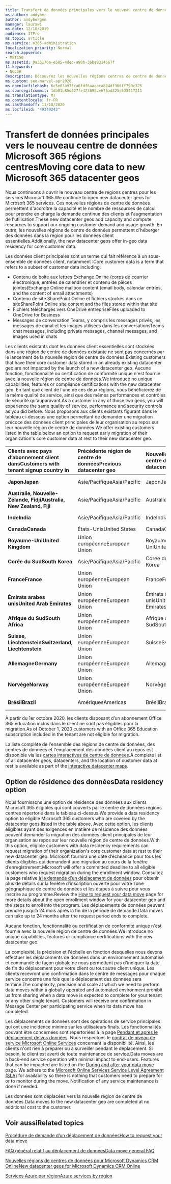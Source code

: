 ```yaml
---
title: Transfert de données principales vers le nouveau centre de données Microsoft 365 régions centres
ms.author: andyber
author: andybergen
manager: laurawi
ms.date: 12/10/2019
audience: ITPro
ms.topic: article
ms.service: o365-administration
localization_priority: Normal
search.appverid:
- MET150
ms.assetid: 0a35176a-e585-4dec-a90b-36be8314667f
f1.keywords:
- NOCSH
description: Découvrez les nouvelles régions centres de centre de données Office 365 et comment utiliser l’option de résidence des données pour demander un déplacement de vos données de base vers une nouvelle région.
ms.custom: seo-marvel-apr2020
ms.openlocfilehash: 6c5e63a973ca6fdf6aaaaca884df306ff790c325
ms.sourcegitcommit: 1db81b85d327fe423695ce675ad325e538417211
ms.translationtype: MT
ms.contentlocale: fr-FR
ms.lasthandoff: 11/18/2020
ms.locfileid: "49349243"
---
```

# <a name="moving-core-data-to-new-microsoft-365-datacenter-geos"></a><span data-ttu-id="cea94-103">Transfert de données principales vers le nouveau centre de données Microsoft 365 régions centres</span><span class="sxs-lookup"><span data-stu-id="cea94-103">Moving core data to new Microsoft 365 datacenter geos</span></span>

<span data-ttu-id="cea94-104">Nous continuons à ouvrir le nouveau centre de régions centres pour les services Microsoft 365.</span><span class="sxs-lookup"><span data-stu-id="cea94-104">We continue to open new datacenter geos for Microsoft 365 services.</span></span> <span data-ttu-id="cea94-105">Ces nouvelles régions de centre de données permettent d'accroître la capacité et le nombre de ressources de calcul pour prendre en charge la demande continue des clients et l'augmentation de l'utilisation.</span><span class="sxs-lookup"><span data-stu-id="cea94-105">These new datacenter geos add capacity and compute resources to support our ongoing customer demand and usage growth.</span></span> <span data-ttu-id="cea94-106">En outre, les nouvelles régions de centre de données permettent d'héberger des données dans la région pour les données client essentielles.</span><span class="sxs-lookup"><span data-stu-id="cea94-106">Additionally, the new datacenter geos offer in-geo data residency for core customer data.</span></span> 

<span data-ttu-id="cea94-107">Les données client principales sont un terme qui fait référence à un sous-ensemble de données client, notamment :</span><span class="sxs-lookup"><span data-stu-id="cea94-107">Core customer data is a term that refers to a subset of customer data including:</span></span> 
- <span data-ttu-id="cea94-108">Contenu de boîte aux lettres Exchange Online (corps de courrier électronique, entrées de calendrier et contenu de pièces jointes)</span><span class="sxs-lookup"><span data-stu-id="cea94-108">Exchange Online mailbox content (email body, calendar entries, and the content of email attachments)</span></span>
- <span data-ttu-id="cea94-109">Contenu de site SharePoint Online et fichiers stockés dans ce site</span><span class="sxs-lookup"><span data-stu-id="cea94-109">SharePoint Online site content and the files stored within that site</span></span>
- <span data-ttu-id="cea94-110">Fichiers téléchargés vers OneDrive entreprise</span><span class="sxs-lookup"><span data-stu-id="cea94-110">Files uploaded to OneDrive for Business</span></span>
- <span data-ttu-id="cea94-111">Messages de conversation Teams, y compris les messages privés, les messages de canal et les images utilisées dans les conversations</span><span class="sxs-lookup"><span data-stu-id="cea94-111">Teams chat messages, including private messages, channel messages, and images used in chats</span></span>
  
<span data-ttu-id="cea94-112">Les clients existants dont les données client essentielles sont stockées dans une région de centre de données existante ne sont pas concernés par le lancement de la nouvelle région de centre de données.</span><span class="sxs-lookup"><span data-stu-id="cea94-112">Existing customers that have their core customer data stored in an already existing datacenter geo are not impacted by the launch of a new datacenter geo.</span></span> <span data-ttu-id="cea94-113">Aucune fonction, fonctionnalité ou certification de conformité unique n'est fournie avec la nouvelle région de centre de données.</span><span class="sxs-lookup"><span data-stu-id="cea94-113">We introduce no unique capabilities, features or compliance certifications with the new datacenter geo.</span></span> <span data-ttu-id="cea94-114">En tant que client de l'une de ces deux régions, vous bénéficierez de la même qualité de service, ainsi que des mêmes performances et contrôles de sécurité qu'auparavant.</span><span class="sxs-lookup"><span data-stu-id="cea94-114">As a customer in any of those two geos, you will experience the same quality of service, performance and security controls as you did before.</span></span> <span data-ttu-id="cea94-115">Nous proposons aux clients existants figurant dans le tableau ci-dessous une option permettant de demander une migration précoce des données client principales de leur organisation au repos sur leur nouvelle région de centre de données.</span><span class="sxs-lookup"><span data-stu-id="cea94-115">We offer existing customers listed in the table below an option to request early migration of their organization's core customer data at rest to their new datacenter geo.</span></span>
  
|<span data-ttu-id="cea94-116">**Clients avec pays d’abonnement client dans**</span><span class="sxs-lookup"><span data-stu-id="cea94-116">**Customers with tenant signup country in**</span></span>|<span data-ttu-id="cea94-117">**Précédente région de centre de données**</span><span class="sxs-lookup"><span data-stu-id="cea94-117">**Previous datacenter geo**</span></span>|<span data-ttu-id="cea94-118">**Nouvelle région de centre de**</span><span class="sxs-lookup"><span data-stu-id="cea94-118">**New datacenter geo**</span></span>|<span data-ttu-id="cea94-119">**Région disponible depuis**</span><span class="sxs-lookup"><span data-stu-id="cea94-119">**Geo available since**</span></span>|
|:-----|:-----|:-----|:-----|
|<span data-ttu-id="cea94-120">**Japon**</span><span class="sxs-lookup"><span data-stu-id="cea94-120">**Japan**</span></span>| <span data-ttu-id="cea94-121">Asie/Pacifique</span><span class="sxs-lookup"><span data-stu-id="cea94-121">Asia/Pacific</span></span> | <span data-ttu-id="cea94-122">Japon</span><span class="sxs-lookup"><span data-stu-id="cea94-122">Japan</span></span> | <span data-ttu-id="cea94-123">Décembre 2014</span><span class="sxs-lookup"><span data-stu-id="cea94-123">December 2014</span></span> |
|<span data-ttu-id="cea94-124">**Australie, Nouvelle-Zélande, Fidji**</span><span class="sxs-lookup"><span data-stu-id="cea94-124">**Australia, New Zealand, Fiji**</span></span>| <span data-ttu-id="cea94-125">Asie/Pacifique</span><span class="sxs-lookup"><span data-stu-id="cea94-125">Asia/Pacific</span></span> | <span data-ttu-id="cea94-126">Australie</span><span class="sxs-lookup"><span data-stu-id="cea94-126">Australia</span></span> | <span data-ttu-id="cea94-127">Mars 2015</span><span class="sxs-lookup"><span data-stu-id="cea94-127">March 2015</span></span> |
|<span data-ttu-id="cea94-128">**Inde**</span><span class="sxs-lookup"><span data-stu-id="cea94-128">**India**</span></span>| <span data-ttu-id="cea94-129">Asie/Pacifique</span><span class="sxs-lookup"><span data-stu-id="cea94-129">Asia/Pacific</span></span> | <span data-ttu-id="cea94-130">Inde</span><span class="sxs-lookup"><span data-stu-id="cea94-130">India</span></span> | <span data-ttu-id="cea94-131">Octobre 2015</span><span class="sxs-lookup"><span data-stu-id="cea94-131">October 2015</span></span> |
|<span data-ttu-id="cea94-132">**Canada**</span><span class="sxs-lookup"><span data-stu-id="cea94-132">**Canada**</span></span>| <span data-ttu-id="cea94-133">États-Unis</span><span class="sxs-lookup"><span data-stu-id="cea94-133">United States</span></span> | <span data-ttu-id="cea94-134">Canada</span><span class="sxs-lookup"><span data-stu-id="cea94-134">Canada</span></span> | <span data-ttu-id="cea94-135">Mai 2016</span><span class="sxs-lookup"><span data-stu-id="cea94-135">May 2016</span></span> |
|<span data-ttu-id="cea94-136">**Royaume-Uni**</span><span class="sxs-lookup"><span data-stu-id="cea94-136">**United Kingdom**</span></span>| <span data-ttu-id="cea94-137">Union européenne</span><span class="sxs-lookup"><span data-stu-id="cea94-137">European Union</span></span> | <span data-ttu-id="cea94-138">Royaume-Uni</span><span class="sxs-lookup"><span data-stu-id="cea94-138">United Kingdom</span></span> | <span data-ttu-id="cea94-139">Septembre 2016</span><span class="sxs-lookup"><span data-stu-id="cea94-139">September 2016</span></span> |
|<span data-ttu-id="cea94-140">**Corée du Sud**</span><span class="sxs-lookup"><span data-stu-id="cea94-140">**South Korea**</span></span>| <span data-ttu-id="cea94-141">Asie/Pacifique</span><span class="sxs-lookup"><span data-stu-id="cea94-141">Asia/Pacific</span></span> | <span data-ttu-id="cea94-142">Corée du Sud</span><span class="sxs-lookup"><span data-stu-id="cea94-142">South Korea</span></span> | <span data-ttu-id="cea94-143">Avril 2017</span><span class="sxs-lookup"><span data-stu-id="cea94-143">April 2017</span></span> |
|<span data-ttu-id="cea94-144">**France**</span><span class="sxs-lookup"><span data-stu-id="cea94-144">**France**</span></span>| <span data-ttu-id="cea94-145">Union européenne</span><span class="sxs-lookup"><span data-stu-id="cea94-145">European Union</span></span> | <span data-ttu-id="cea94-146">France</span><span class="sxs-lookup"><span data-stu-id="cea94-146">France</span></span> | <span data-ttu-id="cea94-147">Mars 2018</span><span class="sxs-lookup"><span data-stu-id="cea94-147">March 2018</span></span> |
|<span data-ttu-id="cea94-148">**Émirats arabes unis**</span><span class="sxs-lookup"><span data-stu-id="cea94-148">**United Arab Emirates**</span></span>| <span data-ttu-id="cea94-149">Union européenne</span><span class="sxs-lookup"><span data-stu-id="cea94-149">European Union</span></span> | <span data-ttu-id="cea94-150">Émirats arabes unis</span><span class="sxs-lookup"><span data-stu-id="cea94-150">United Arab Emirates</span></span> | <span data-ttu-id="cea94-151">Juin 2019</span><span class="sxs-lookup"><span data-stu-id="cea94-151">June 2019</span></span> |
|<span data-ttu-id="cea94-152">**Afrique du Sud**</span><span class="sxs-lookup"><span data-stu-id="cea94-152">**South Africa**</span></span>| <span data-ttu-id="cea94-153">Union européenne</span><span class="sxs-lookup"><span data-stu-id="cea94-153">European Union</span></span> | <span data-ttu-id="cea94-154">Afrique du Sud</span><span class="sxs-lookup"><span data-stu-id="cea94-154">South Africa</span></span> | <span data-ttu-id="cea94-155">Juillet 2019</span><span class="sxs-lookup"><span data-stu-id="cea94-155">July 2019</span></span> |
|<span data-ttu-id="cea94-156">**Suisse, Liechtenstein**</span><span class="sxs-lookup"><span data-stu-id="cea94-156">**Switzerland, Liechtenstein**</span></span>| <span data-ttu-id="cea94-157">Union européenne</span><span class="sxs-lookup"><span data-stu-id="cea94-157">European Union</span></span> | <span data-ttu-id="cea94-158">Suisse</span><span class="sxs-lookup"><span data-stu-id="cea94-158">Switzerland</span></span> | <span data-ttu-id="cea94-159">Décembre 2019</span><span class="sxs-lookup"><span data-stu-id="cea94-159">December 2019</span></span> |
|<span data-ttu-id="cea94-160">**Allemagne**</span><span class="sxs-lookup"><span data-stu-id="cea94-160">**Germany**</span></span>| <span data-ttu-id="cea94-161">Union européenne</span><span class="sxs-lookup"><span data-stu-id="cea94-161">European Union</span></span> | <span data-ttu-id="cea94-162">Allemagne</span><span class="sxs-lookup"><span data-stu-id="cea94-162">Germany</span></span> | <span data-ttu-id="cea94-163">Décembre 2019</span><span class="sxs-lookup"><span data-stu-id="cea94-163">December 2019</span></span> |
|<span data-ttu-id="cea94-164">**Norvège**</span><span class="sxs-lookup"><span data-stu-id="cea94-164">**Norway**</span></span>| <span data-ttu-id="cea94-165">Union européenne</span><span class="sxs-lookup"><span data-stu-id="cea94-165">European Union</span></span> | <span data-ttu-id="cea94-166">Norvège</span><span class="sxs-lookup"><span data-stu-id="cea94-166">Norway</span></span> | <span data-ttu-id="cea94-167">Avril 2020</span><span class="sxs-lookup"><span data-stu-id="cea94-167">April 2020</span></span> |
|<span data-ttu-id="cea94-168">**Brésil**</span><span class="sxs-lookup"><span data-stu-id="cea94-168">**Brazil**</span></span>| <span data-ttu-id="cea94-169">Amériques</span><span class="sxs-lookup"><span data-stu-id="cea94-169">Americas</span></span> | <span data-ttu-id="cea94-170">Brésil</span><span class="sxs-lookup"><span data-stu-id="cea94-170">Brazil</span></span> | <span data-ttu-id="cea94-171">Novembre 2020</span><span class="sxs-lookup"><span data-stu-id="cea94-171">November 2020</span></span> |

<span data-ttu-id="cea94-172">À partir du 1er octobre 2020, les clients disposant d’un abonnement Office 365 éducation inclus dans le client ne sont pas éligibles pour la migration.</span><span class="sxs-lookup"><span data-stu-id="cea94-172">As of October 1, 2020 customers with an Office 365 Education subscription included in the tenant are not eligible for migration.</span></span>

<span data-ttu-id="cea94-173">La liste complète de l'ensemble des régions de centre de données, des centres de données et l'emplacement des données client au repos est disponible via les [cartes interactives de centre de données](https://office.com/datamaps).</span><span class="sxs-lookup"><span data-stu-id="cea94-173">A complete list of all datacenter geos, datacenters, and the location of customer data at rest is available as part of the [interactive datacenter maps](https://office.com/datamaps).</span></span> 
  
## <a name="data-residency-option"></a><span data-ttu-id="cea94-174">Option de résidence des données</span><span class="sxs-lookup"><span data-stu-id="cea94-174">Data residency option</span></span>

<span data-ttu-id="cea94-175">Nous fournissons une option de résidence des données aux clients Microsoft 365 éligibles qui sont couverts par le centre de données régions centres répertorié dans le tableau ci-dessus.</span><span class="sxs-lookup"><span data-stu-id="cea94-175">We provide a data residency option to eligible Microsoft 365 customers who are covered by the datacenter geos listed in the table above.</span></span> <span data-ttu-id="cea94-176">Avec cette option, les clients éligibles ayant des exigences en matière de résidence des données peuvent demander la migration des données client principales de leur organisation au repos sur leur nouvelle région de centre de données.</span><span class="sxs-lookup"><span data-stu-id="cea94-176">With this option, eligible customers with data residency requirements can request migration of their organization's core customer data at rest to their new datacenter geo.</span></span>  <span data-ttu-id="cea94-177">Microsoft fournira une date d’échéance pour tous les clients éligibles qui demandent une migration au cours de la fenêtre d’enregistrement.</span><span class="sxs-lookup"><span data-stu-id="cea94-177">Microsoft will offer a committed deadline to all eligible customers who request migration during the enrollment window.</span></span>  <span data-ttu-id="cea94-178">Consultez la page relative [à la demande d’un déplacement de données](request-your-data-move.md) pour obtenir plus de détails sur la fenêtre d’inscription ouverte pour votre zone géographique de centre de données et les étapes à suivre pour vous inscrire au programme.</span><span class="sxs-lookup"><span data-stu-id="cea94-178">Review the [How to request your data move](request-your-data-move.md) page for more details about the open enrollment window for your datacenter geo and the steps to enroll into the program.</span></span>  <span data-ttu-id="cea94-179">Les déplacements de données peuvent prendre jusqu’à 24 mois après la fin de la période de demande.</span><span class="sxs-lookup"><span data-stu-id="cea94-179">Data moves can take up to 24 months after the request period ends to complete.</span></span>

<span data-ttu-id="cea94-180">Aucune fonction, fonctionnalité ou certification de conformité unique n'est fournie avec la nouvelle région de centre de données.</span><span class="sxs-lookup"><span data-stu-id="cea94-180">We introduce no unique capabilities, features or compliance certifications with the new datacenter geo.</span></span>
    
<span data-ttu-id="cea94-p104">La complexité, la précision et l'échelle en fonction desquelles nous devons effectuer les déplacements de données dans un environnement automatisé et commandé de façon globale ne nous permettent pas d'indiquer la date de fin du déplacement pour votre client ou tout autre client unique. Les clients recevront une confirmation dans le centre de messages pour chaque service concerné une fois que le déplacement des données sera terminé.</span><span class="sxs-lookup"><span data-stu-id="cea94-p104">The complexity, precision and scale at which we need to perform data moves within a globally operated and automated environment prohibit us from sharing when a data move is expected to complete for your tenant or any other single tenant. Customers will receive one confirmation in Message Center per participating service when its data move has completed.</span></span> 
    
<span data-ttu-id="cea94-p105">Les déplacements de données sont des opérations de service principales qui ont une incidence minime sur les utilisateurs finals. Les fonctionnalités pouvant être concernées sont répertoriées à la page [Pendant et après le déplacement de vos données](during-and-after-your-data-move.md). Nous respectons le [contrat de niveau de service Microsoft Online Services](https://go.microsoft.com/fwlink/p/?LinkId=523897) concernant la disponibilité. Ainsi, les clients n'ont rien à préparer ou à surveiller pendant le déplacement. Si besoin, le client est averti de toute maintenance de service.</span><span class="sxs-lookup"><span data-stu-id="cea94-p105">Data moves are a back-end service operation with minimal impact to end-users. Features that can be impacted are listed on the [During and after your data move](during-and-after-your-data-move.md) page. We adhere to the [Microsoft Online Services Service Level Agreement (SLA)](https://go.microsoft.com/fwlink/p/?LinkId=523897) for availability so there is nothing that customers need to prepare for or to monitor during the move. Notification of any service maintenance is done if needed.</span></span> 

<span data-ttu-id="cea94-187">Les données sont déplacées vers la nouvelle région de centre de données.</span><span class="sxs-lookup"><span data-stu-id="cea94-187">Data moves to the new datacenter geo are completed at no additional cost to the customer.</span></span>
    
## <a name="related-topics"></a><span data-ttu-id="cea94-188">Voir aussi</span><span class="sxs-lookup"><span data-stu-id="cea94-188">Related topics</span></span> 
 
[<span data-ttu-id="cea94-189">Procédure de demande d’un déplacement de données</span><span class="sxs-lookup"><span data-stu-id="cea94-189">How to request your data move</span></span>](request-your-data-move.md)
    
[<span data-ttu-id="cea94-190">FAQ général relatif au déplacement de données</span><span class="sxs-lookup"><span data-stu-id="cea94-190">Data move general FAQ</span></span>](data-move-faq.md)
  
[<span data-ttu-id="cea94-191">Nouvelles régions de centres de données pour Microsoft Dynamics CRM Online</span><span class="sxs-lookup"><span data-stu-id="cea94-191">New datacenter geos for Microsoft Dynamics CRM Online</span></span>](https://go.microsoft.com/fwlink/p/?Linkid=615924)
  
[<span data-ttu-id="cea94-192">Services Azure par région</span><span class="sxs-lookup"><span data-stu-id="cea94-192">Azure services by region</span></span>](https://azure.microsoft.com/regions/)
